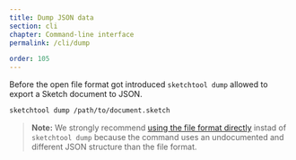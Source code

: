 ```yaml
---
title: Dump JSON data
section: cli
chapter: Command-line interface
permalink: /cli/dump

order: 105
---
```


Before the open file format got introduced `sketchtool dump` allowed to export a Sketch document to JSON.

```sh
sketchtool dump /path/to/document.sketch
```

> **Note:** We strongly recommend [using the file format directly](/file-format) instad of `sketchtool dump` because the command uses an undocumented and different JSON structure than the file format.
